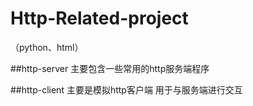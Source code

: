 # Http-Related-project
（python、html）

##http-server
主要包含一些常用的http服务端程序

##http-client
主要是模拟http客户端 用于与服务端进行交互 
